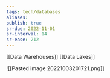 ```yaml
---
tags: tech/databases
aliases:
publish: true
sr-due: 2022-11-01
sr-interval: 14
sr-ease: 212
---
```


[[Data Warehouses]] 
[[Data Lakes]]

![[Pasted image 20221003201721.png]]